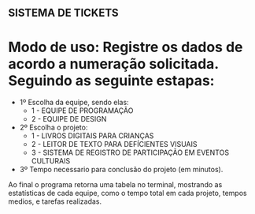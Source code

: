## SISTEMA DE TICKETS

# Modo de uso: Registre os dados de acordo a numeração solicitada. Seguindo as seguinte estapas:
  - 1º Escolha da equipe, sendo elas:
      -  1 - EQUIPE DE PROGRAMAÇÃO
      -  2 - EQUIPE DE DESIGN
  - 2º Escolha o projeto:
      - 1 - LIVROS DIGITAIS PARA CRIANÇAS
      - 2 - LEITOR DE TEXTO PARA DEFÍCIENTES VISUAIS
      - 3 - SISTEMA DE REGISTRO DE PARTICIPAÇÃO EM EVENTOS CULTURAIS
  - 3º Tempo necessario para conclusão do projeto (em minutos).

    
Ao final o programa retorna uma tabela no terminal, mostrando as estatísticas de cada equipe, como o tempo total em cada projeto, tempos medios, e tarefas realizadas.
